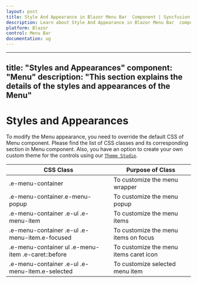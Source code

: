 ```yaml
---
layout: post
title: Style And Appearance in Blazor Menu Bar  Component | Syncfusion 
description: Learn about Style And Appearance in Blazor Menu Bar  component of Syncfusion, and more details.
platform: Blazor
control: Menu Bar 
documentation: ug
---
```


---
title: "Styles and Appearances"
component: "Menu"
description: "This section explains the details of the styles and appearances of the Menu"
---

# Styles and Appearances

To modify the Menu appearance, you need to override the default CSS of Menu component. Please find the list of CSS classes and its corresponding section in Menu component. Also, you have an option to create your own custom theme for the controls using our [`Theme Studio`](https://ej2.syncfusion.com/themestudio/?theme=material).

CSS Class | Purpose of Class
-----|-----
|.e-menu-container|To customize the menu wrapper
|.e-menu-container.e-menu-popup|To customize the menu popup
|.e-menu-container .e-ul .e-menu-item|To customize the menu items
|.e-menu-container .e-ul .e-menu-item.e-focused|To customize the menu items on focus
|.e-menu-container ul .e-menu-item .e-caret::before|To customize the menu items caret icon
|.e-menu-container .e-ul .e-menu-item.e-selected| To customize selected menu item
